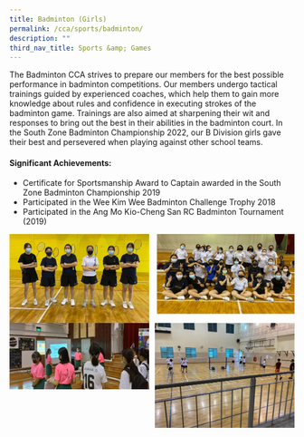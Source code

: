 ```yaml
---
title: Badminton (Girls)
permalink: /cca/sports/badminton/
description: ""
third_nav_title: Sports &amp; Games
---
```

The Badminton CCA strives to prepare our members for the best possible performance in badminton competitions. Our members undergo tactical trainings guided by experienced coaches, which help them to gain more knowledge about rules and confidence in executing strokes of the badminton game. Trainings are also aimed at sharpening their wit and responses to bring out the best in their abilities in the badminton court. In the South Zone Badminton Championship 2022, our B Division girls gave their best and persevered when playing against other school teams.

#### **Significant Achievements:**
* Certificate for Sportsmanship Award to Captain awarded in the South Zone Badminton Championship 2019 
* Participated in the Wee Kim Wee Badminton Challenge Trophy 2018
* Participated in the Ang Mo Kio-Cheng San RC Badminton Tournament (2019)

<img src="/images/bmt1.jpg" style="width:49%" align="left">
<img src="/images/bmt2.jpg" style="width:49%" align="right">

<br clear="left">

<img src="/images/bmt3.jpg" style="width:49%" align="left">
<img src="/images/bmt4.jpg" style="width:49%" align="right">